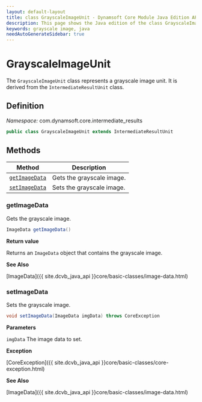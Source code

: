 ```yaml
---
layout: default-layout
title: class GrayscaleImageUnit - Dynamsoft Core Module Java Edition API Reference
description: This page shows the Java edition of the class GrayscaleImageUnit in Dynamsoft Core Module.
keywords: grayscale image, java
needAutoGenerateSidebar: true
---
```


# GrayscaleImageUnit

The `GrayscaleImageUnit` class represents a grayscale image unit. It is derived from the `IntermediateResultUnit` class.

## Definition

*Namespace:* com.dynamsoft.core.intermediate_results

```java
public class GrayscaleImageUnit extends IntermediateResultUnit
```

## Methods

| Method               | Description |
|----------------------|-------------|
| [`getImageData`](#getimagedata) | Gets the grayscale image. |
| [`setImageData`](#setimagedata) | Sets the grayscale image. |

### getImageData

Gets the grayscale image.

```java
ImageData getImageData()
```

**Return value**

Returns an `ImageData` object that contains the grayscale image.

**See Also**

[ImageData]({{ site.dcvb_java_api }}core/basic-classes/image-data.html)

### setImageData

Sets the grayscale image.

```java
void setImageData(ImageData imgData) throws CoreException
```

**Parameters**

`imgData` The image data to set.

**Exception**

[CoreException]({{ site.dcvb_java_api }}core/basic-classes/core-exception.html)

**See Also**

[ImageData]({{ site.dcvb_java_api }}core/basic-classes/image-data.html)

